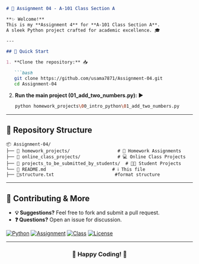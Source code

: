 
```markdown
# 🚀 Assignment 04 - A-101 Class Section A

**✨ Welcome!**  
This is my **Assignment 4** for **A-101 Class Section A**.  
A sleek Python project crafted for academic excellence. 🎓

---

## 🏁 Quick Start

1. **Clone the repository:** 📥

   ```bash
   git clone https://github.com/usama7871/Assignment-04.git
   cd Assignment-04
   ```

2. **Run the main project (01_add_two_numbers.py):** ▶️

   ```bash
   python homework_projects\00_intro_python\01_add_two_numbers.py
   ```

---

## 📂 Repository Structure

```plaintext
📦 Assignment-04/
├── 📂 homework_projects/                  # 📝 Homework Assignments
├── 📂 online_class_projects/              # 💻 Online Class Projects
├── 📂 projects_to_be_submitted_by_students/  # 👩‍🎓 Student Projects
└── 📜 README.md                         # ℹ️ This file
├── 📜structure.txt                       #format structure 
```

---

## 🤝 Contributing & More

- **💡 Suggestions?** Feel free to fork and submit a pull request.
- **❓ Questions?** Open an issue for discussion.

[![Python](https://img.shields.io/badge/Python-3.x-3776AB?style=for-the-badge&logo=python&logoColor=white)](https://www.python.org)
[![Assignment](https://img.shields.io/badge/Assignment-04-FFA500?style=for-the-badge)](https://github.com/usama7871/Assignment-04)
[![Class](https://img.shields.io/badge/Class-A--101%20Section%20A-228B22?style=for-the-badge)](https://github.com/usama7871/Assignment-04)
[![License](https://img.shields.io/badge/License-MIT-blue?style=for-the-badge)](LICENSE)

---

<div align="center">
  <h3>🌟 Happy Coding! 🎉</h3>
</div>
